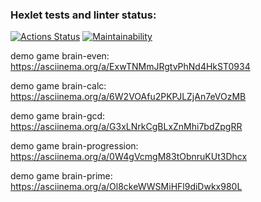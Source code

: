 ### Hexlet tests and linter status:
[![Actions Status](https://github.com/Andrey-Barinov/python-project-49/actions/workflows/hexlet-check.yml/badge.svg)](https://github.com/Andrey-Barinov/python-project-49/actions)
[![Maintainability](https://api.codeclimate.com/v1/badges/30bd9796eb9b9519977d/maintainability)](https://codeclimate.com/github/Andrey-Barinov/python-project-49/maintainability)

demo game brain-even:
https://asciinema.org/a/ExwTNMmJRgtvPhNd4HkST0934

demo game brain-calc:
https://asciinema.org/a/6W2VOAfu2PKPJLZjAn7eVOzMB

demo game brain-gcd:
https://asciinema.org/a/G3xLNrkCgBLxZnMhi7bdZpgRR

demo game brain-progression:
https://asciinema.org/a/0W4gVcmgM83tObnruKUt3Dhcx

demo game brain-prime:
https://asciinema.org/a/Ol8ckeWWSMiHFl9diDwkx980L

